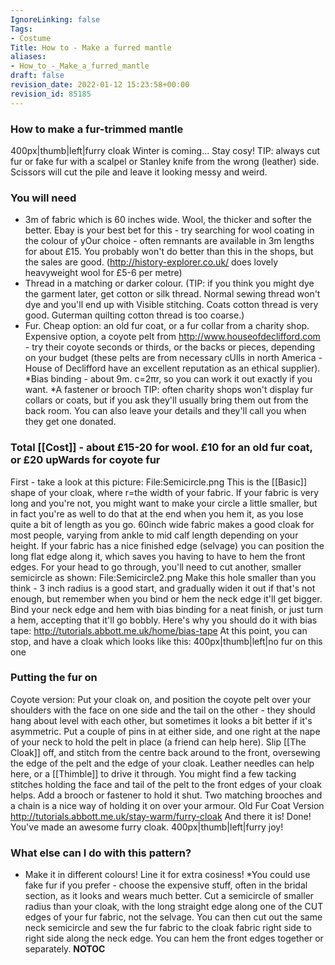 ```yaml
---
IgnoreLinking: false
Tags:
- Costume
Title: How to - Make a furred mantle
aliases:
- How_to_-_Make_a_furred_mantle
draft: false
revision_date: 2022-01-12 15:23:58+00:00
revision_id: 85185
---
```


### How to make a fur-trimmed mantle
400px|thumb|left|furry cloak 
Winter is coming... Stay cosy!
TIP: always cut fur or fake fur with a scalpel or Stanley knife from the wrong (leather) side. Scissors will cut the pile and leave it looking messy and weird.
### You will need
* 3m of fabric which is 60 inches wide. Wool, the thicker and softer the better. Ebay is your best bet for this - try searching for wool coating in the colour of yOur choice - often remnants are available in 3m lengths for about £15. You probably won't do better than this in the shops, but the sales are good. (http://history-explorer.co.uk/ does lovely heavyweight wool for £5-6 per metre)
* Thread in a matching or darker colour. (TIP: if you think you might dye the garment later, get cotton or silk thread. Normal sewing thread won't dye and you'll end up with Visible stitching. Coats cotton thread is very good. Guterman quilting cotton thread is too coarse.)
* Fur. Cheap option: an old fur coat, or a fur collar from a charity shop. Expensive option, a coyote pelt from http://www.houseofdeclifford.com - try their coyote seconds or thirds, or the backs or pieces, depending on your budget (these pelts are from necessary cUlls in north America - House of Declifford have an excellent reputation as an ethical supplier).
*Bias binding - about 9m. c=2πr, so you can work it out exactly if you want. 
*A fastener or brooch
TIP: often charity shops won't display fur collars or coats, but if you ask they'll usually bring them out from the back room. You can also leave your details and they'll call you when they get one donated. 
### Total [[Cost]] - about £15-20 for wool. £10 for an old fur coat, or £20 upWards for coyote fur
First - take a look at this picture:
File:Semicircle.png‎ 
This is the [[Basic]] shape of your cloak, where r=the width of your fabric. If your fabric is very long and you're not, you might want to make your circle a little smaller, but in fact you're as well to do that at the end when you hem it, as you lose quite a bit of length as you go. 60inch wide fabric makes a good cloak for most people, varying from ankle to mid calf length depending on your height. If your fabric has a nice finished edge (selvage) you can position the long flat edge along it, which saves you having to have to hem the front edges. 
For your head to go through, you'll need to cut another, smaller semicircle as shown:
File:Semicircle2.png
Make this hole smaller than you think - 3 inch radius is a good start, and gradually widen it out if that's not enough, but remember when you bind or hem the neck edge it'll get bigger. 
Bind your neck edge and hem with bias binding for a neat finish, or just turn a hem, accepting that it'll go bobbly. Here's why you should do it with bias tape:
http://tutorials.abbott.me.uk/home/bias-tape
At this point, you can stop, and have a cloak which looks like this:
400px|thumb|left|no fur on this one 
### Putting the fur on
Coyote version:
Put your cloak on, and position the coyote pelt over your shoulders with the face on one side and the tail on the other - they should hang about level with each other, but sometimes it looks a bit better if it's asymmetric. Put a couple of pins in at either side, and one right at the nape of your neck to hold the pelt in place (a friend can help here).
Slip [[The Cloak]] off, and stitch from the centre back around to the front, oversewing the edge of the pelt and the edge of your cloak. Leather needles can help here, or a [[Thimble]] to drive it through. You might find a few tacking stitches holding the face and tail of the pelt to the front edges of your cloak helps. 
Add a brooch or fastener to hold it shut. Two matching brooches and a chain is a nice way of holding it on over your armour.
Old Fur Coat Version
http://tutorials.abbott.me.uk/stay-warm/furry-cloak
And there it is! Done! You've made an awesome furry cloak.
400px|thumb|left|furry joy!
### What else can I do with this pattern?
* Make it in different colours! Line it for extra cosiness! 
*You could use fake fur if you prefer - choose the expensive stuff, often in the bridal section, as it looks and wears much better. Cut a semicircle of smaller radius than your cloak, with the long straight edge along one of the CUT edges of your  fur fabric, not the selvage. You can then cut out the same neck semicircle and sew the fur fabric to the cloak fabric right side to right side along the neck edge. You can hem the front edges together or separately. 
__NOTOC__